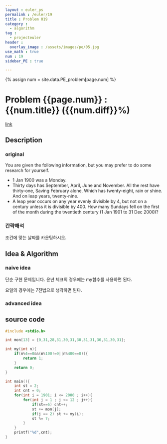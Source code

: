 ```yaml
---
layout : euler_ps
permalink : /euler/19
title : Problem 019
category :
  - algorithm
tag :
  - projecteuler
header :
  overlay_image : /assets/images/pe/05.jpg
use_math : true
num : 19
sidebar_PE : true

---
```


{% assign num = site.data.PE_problem[page.num] %}

<h1> Problem {{page.num}} : {{num.title}} ({{num.diff}}%) </h1>

<a href = "https://projecteuler.net/problem={{page.num}}">link</a>

## Description

### original

You are given the following information, but you may prefer to do some research for yourself.

- 1 Jan 1900 was a Monday.
- Thirty days has September,
April, June and November.
All the rest have thirty-one,
Saving February alone,
Which has twenty-eight, rain or shine.
And on leap years, twenty-nine.
- A leap year occurs on any year evenly divisible by 4, but not on a century unless it is divisible by 400.
How many Sundays fell on the first of the month during the twentieth century (1 Jan 1901 to 31 Dec 2000)?

### 간략해석

조건에 맞는 날짜를 카운팅하시오.

## Idea & Algorithm

### naive idea

단순 구현 문제입니다. 윤년 체크의 경우에는 my함수를 사용하면 된다.

요일의 경우에는 7진법으로 생각하면 된다.

### advanced idea

## source code

``` cpp
#include <stdio.h>

int mon[13] = {0,31,28,31,30,31,30,31,31,30,31,30,31};

int my(int n){
    if(n%4==0&&(n%100!=0||n%400==0)){
        return 1;
    }
    return 0;
}

int main(){
    int st = 2;
    int cnt = 0;
    for(int i = 1901; i <= 2000 ; i++){
        for(int j = 1 ; j <= 12 ; j++){
            if(st==6) cnt++;
            st += mon[j];
            if(j == 2) st += my(i);
            st %= 7;
        }
    }
    printf("%d",cnt);
}
```
